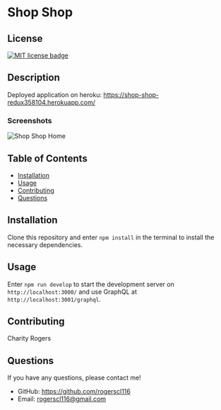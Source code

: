 # Shop Shop

## License
<a href="https://opensource.org/licenses/MIT"><img src="https://img.shields.io/badge/License-MIT-yellow" alt="MIT license badge"/></a>

## Description

Deployed application on heroku: https://shop-shop-redux358104.herokuapp.com/

### Screenshots
![Shop Shop Home]()


## Table of Contents
 * [Installation](#installation)
 * [Usage](#usage)
 * [Contributing](#contributing)
 * [Questions](#questions)
        
## Installation
Clone this repository and enter `npm install` in the terminal to install the necessary dependencies.
   
## Usage
Enter `npm run develop` to start the development server on `http://localhost:3000/` and use GraphQL at `http://localhost:3001/graphql`.

## Contributing
Charity Rogers

## Questions
If you have any questions, please contact me!

  - GitHub: https://github.com/rogerscl116
  - Email: rogerscl116@gmail.com 
